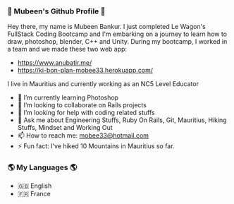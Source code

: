 ### 👋 Mubeen's Github Profile 👋

Hey there, my name is Mubeen Bankur. I just completed Le Wagon's FullStack Coding Bootcamp and I'm embarking on a journey to learn how to draw, photoshop, blender, C++ and Unity. 
During my bootcamp, I worked in a team and we made these two web app: 
- https://www.anubatir.me/
- https://ki-bon-plan-mobee33.herokuapp.com/

I live in Mauritius and currently working as an NC5 Level Educator

- 🌱 I’m currently learning Photoshop
- 👯 I’m looking to collaborate on Rails projects
- 🤔 I’m looking for help with coding related stuffs
- 💬 Ask me about Engineering Stuffs, Ruby On Rails, Git, Mauritius, Hiking Stuffs, Mindset and Working Out
- 📫 How to reach me: mobee33@hotmail.com
- ⚡ Fun fact: I've hiked 10 Mountains in Mauritius so far.

### 🌎 My Languages 🌎
- 🇬🇧 English
- 🇫🇷 France
